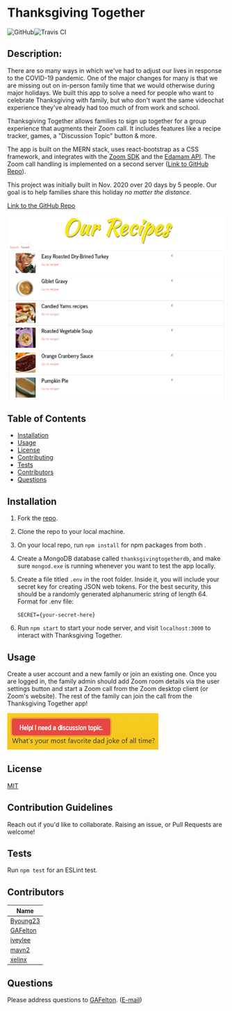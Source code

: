 # Thanksgiving Together
  ![GitHub](https://img.shields.io/github/license/GAFelton/thanksgiving-together)![Travis CI](https://img.shields.io/travis/GAFelton/thanksgiving-together)

  ## Description:

There are so many ways in which we've had to adjust our lives in response to the COVID-19 pandemic. One of the major changes for many is that we are missing out on in-person family time that we would otherwise during major holidays. We built this app to solve a need for people who want to celebrate Thanksgiving with family, but who don't want the same videochat experience they've already had too much of from work and school.

Thanksgiving Together allows families to sign up together for a group experience that augments their Zoom call. It includes features like a recipe tracker, games, a "Discussion Topic" button & more.

The app is built on the MERN stack, uses react-bootstrap as a CSS framework, and integrates with the [Zoom SDK](https://marketplace.zoom.us/docs/api-reference/introduction) and the [Edamam API](https://developer.edamam.com/edamam-recipe-api). The Zoom call handling is implemented on a second server ([Link to GitHub Repo](https://github.com/mavn2/zoom_exp)).

This project was initially built in Nov. 2020 over 20 days by 5 people. Our goal is to help families share this holiday *no matter the distance*.

[Link to the GitHub Repo](https://github.com/GAFelton/thanksgiving-together)



![Recipes-Screenshot](./Images/recipes-screenshot.png)



  ## Table of Contents

 * [Installation](#Installation)
 * [Usage](#Usage)
 * [License](#License)
 * [Contributing](#Contributing)
 * [Tests](#Tests)
 * [Contributors](#Contributors)
 * [Questions](#Questions)

  

  ## Installation

1. Fork the [repo](https://github.com/GAFelton/thanksgiving-together).

2. Clone the repo to your local machine.

3. On your local repo, run `npm install` for npm packages from both .

4. Create a MongoDB database called `thanksgivingtogetherdb`, and make sure `mongod.exe` is running whenever you want to test the app locally.

5. Create a  file titled `.env` in the root folder. Inside it, you will include your secret key for creating JSON web tokens. For the best security, this should be a randomly generated alphanumeric string of length 64.
   Format for .env file:

   ```
   SECRET={your-secret-here}
   ```

6. Run `npm start` to start your node server, and visit `localhost:3000` to interact with Thanksgiving Together.

  

  ## Usage

Create a user account and a new family or join an existing one. Once you are logged in, the family admin should add Zoom room details via the user settings button and start a Zoom call from the Zoom desktop client (or Zoom's website). The rest of the family can join the call from the Thanksgiving Together app!

![Discussion Topic Button](./Images/discussion-topic-button.png)

  ## License

  [MIT](./LICENSE)

  

  ## Contribution Guidelines

  Reach out if you'd like to collaborate.  Raising an issue, or Pull Requests are welcome!

  

  ## Tests

  Run `npm test` for an ESLint test.

  

## Contributors

| Name                                    |
| --------------------------------------- |
| [Byoung23](https://github.com/Byoung23) |
| [GAFelton](https://github.com/GAFelton) |
| [iveylee](https://github.com/iveylee)   |
| [mavn2](https://github.com/mavn2)       |
| [xelinx](https://github.com/xelinx)     |



  ## Questions

  Please address questions to [GAFelton](https://github.com/GAFelton). ([E-mail](64555318+GAFelton@users.noreply.github.com))

  
